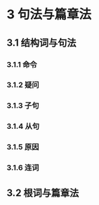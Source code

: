 # 3 句法与篇章法

## 3.1 结构词与句法
### 3.1.1 命令

### 3.1.2 疑问

### 3.1.3 子句

### 3.1.4 从句

### 3.1.5 原因

### 3.1.6 连词

## 3.2 根词与篇章法

